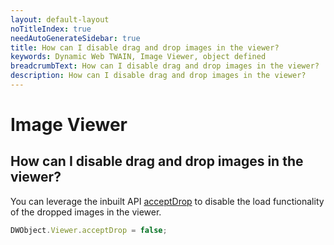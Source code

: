 ```yaml
---
layout: default-layout
noTitleIndex: true
needAutoGenerateSidebar: true
title: How can I disable drag and drop images in the viewer?
keywords: Dynamic Web TWAIN, Image Viewer, object defined
breadcrumbText: How can I disable drag and drop images in the viewer?
description: How can I disable drag and drop images in the viewer?
---
```


# Image Viewer

## How can I disable drag and drop images in the viewer?

You can leverage the inbuilt API <a href="https://www.dynamsoft.com/web-twain/docs-archive/v17.2.1/info/api/WebTwain_Viewer.html?ver=17.2.1#acceptdrop" target="_blank">acceptDrop</a> to disable the load functionality of the dropped images in the viewer.

```javascript
DWObject.Viewer.acceptDrop = false;
```
